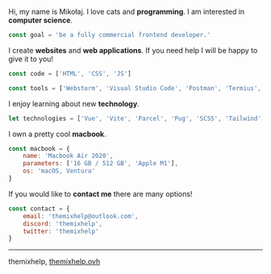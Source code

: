 Hi, my name is Mikołaj. I love cats and **programming**. I am interested in **computer science**.
```javascript
const goal = 'be a fully commercial frontend developer.'
```

I create **websites** and **web applications**. If you need help I will be happy to give it to you!
```javascript
const code = ['HTML', 'CSS', 'JS']
```
```javascript
const tools = ['Webstorm', 'Visual Studio Code', 'Postman', 'Termius', 'Figma']
```

I enjoy learning about new **technology**.
```javascript
let technologies = ['Vue', 'Vite', 'Parcel', 'Pug', 'SCSS', 'Tailwind', 'Axios', 'Strapi']
```

I own a pretty cool **macbook**.
```javascript
const macbook = {
    name: 'Macbook Air 2020',
    parameters: ['16 GB / 512 GB', 'Apple M1'],
    os: 'macOS, Ventura'
}
```

If you would like to **contact me** there are many options!
```javascript
const contact = {
    email: 'themixhelp@outlook.com',
    discord: 'themixhelp',
    twitter: 'themixhelp'
}
```

---
themixhelp, [themixhelp.ovh](https://themixhelp.ovh)
